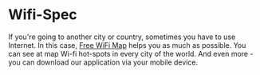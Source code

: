 # Wifi-Spec
If you're going to another city or country, sometimes you have to use Internet. In this case, <a href="http://wifispc.com/">Free WiFi Map</a> helps you as much as possible. You can see at map Wi-fi hot-spots in every city of the world. And even more - you can download our application via your mobile device.
